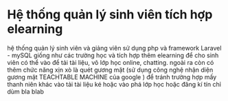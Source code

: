 # Hệ thống quản lý sinh viên tích hợp elearning
 hệ thống quản lý sinh viên và giảng viên sử dụng php và framework Laravel - mySQL giống như các trường học và tích hợp thêm elearning để cho sinh viên có thể vào để tải tài liệu, vô lớp học online, chatting. ngoài ra còn có thêm chức năng xịn xò là quét gương mặt (sử dụng công nghệ nhận diện gương mặt TEACHTABLE MACHINE của google ) để tránh trường hợp mấy thanh niên khác vào tải tài liệu ké hoặc vào phá lớp học hoặc đăng kí tín chỉ dùm bla blab
